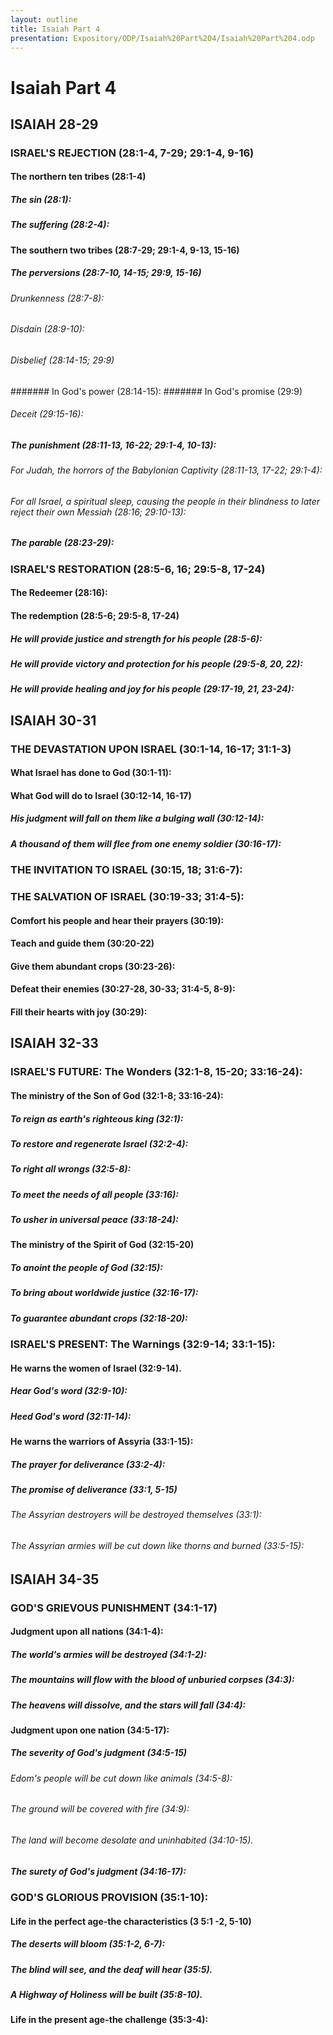 ```yaml
---
layout: outline
title: Isaiah Part 4
presentation: Expository/ODP/Isaiah%20Part%204/Isaiah%20Part%204.odp
---
```

# Isaiah Part 4
## ISAIAH 28-29
### ISRAEL\'S REJECTION (28:1-4, 7-29; 29:1-4, 9-16) 
####  The northern ten tribes (28:1-4) 
#####  The sin (28:1): 
#####  The suffering (28:2-4): 
####  The southern two tribes (28:7-29; 29:1-4, 9-13, 15-16) 
#####  The perversions (28:7-10, 14-15; 29:9, 15-16) 
######  Drunkenness (28:7-8): 
######  Disdain (28:9-10): 
######  Disbelief (28:14-15; 29:9) 
#######  In God\'s power (28:14-15): 
#######  In God\'s promise (29:9) 
######  Deceit (29:15-16): 
#####  The punishment (28:11-13, 16-22; 29:1-4, 10-13): 
######  For Judah, the horrors of the Babylonian Captivity (28:11-13, 17-22; 29:1-4): 
######  For all Israel, a spiritual sleep, causing the people in their blindness to later reject their own Messiah (28:16; 29:10-13): 
#####  The parable (28:23-29): 
### ISRAEL\'S RESTORATION (28:5-6, 16; 29:5-8, 17-24) 
####  The Redeemer (28:16): 
####  The redemption (28:5-6; 29:5-8, 17-24) 
#####  He will provide justice and strength for his people (28:5-6): 
#####  He will provide victory and protection for his people (29:5-8, 20, 22): 
#####  He will provide healing and joy for his people (29:17-19, 21, 23-24): 
## ISAIAH 30-31 
### THE DEVASTATION UPON ISRAEL (30:1-14, 16-17; 31:1-3) 
####  What Israel has done to God (30:1-11): 
####  What God will do to Israel (30:12-14, 16-17) 
#####  His judgment will fall on them like a bulging wall (30:12-14): 
#####  A thousand of them will flee from one enemy soldier (30:16-17): 
### THE INVITATION TO ISRAEL (30:15, 18; 31:6-7): 
### THE SALVATION OF ISRAEL (30:19-33; 31:4-5): 
####  Comfort his people and hear their prayers (30:19): 
####  Teach and guide them (30:20-22) 
####  Give them abundant crops (30:23-26): 
####  Defeat their enemies (30:27-28, 30-33; 31:4-5, 8-9): 
####  Fill their hearts with joy (30:29): 
## ISAIAH 32-33 
### ISRAEL\'S FUTURE: The Wonders (32:1-8, 15-20; 33:16-24): 
####  The ministry of the Son of God (32:1-8; 33:16-24): 
#####  To reign as earth\'s righteous king (32:1): 
#####  To restore and regenerate Israel (32:2-4): 
#####  To right all wrongs (32:5-8): 
#####  To meet the needs of all people (33:16): 
#####  To usher in universal peace (33:18-24): 
####  The ministry of the Spirit of God (32:15-20) 
#####  To anoint the people of God (32:15): 
#####  To bring about worldwide justice (32:16-17): 
#####  To guarantee abundant crops (32:18-20): 
### ISRAEL\'S PRESENT: The Warnings (32:9-14; 33:1-15): 
####  He warns the women of Israel (32:9-14). 
#####  Hear God\'s word (32:9-10): 
#####  Heed God\'s word (32:11-14): 
####  He warns the warriors of Assyria (33:1-15): 
#####  The prayer for deliverance (33:2-4): 
#####  The promise of deliverance (33:1, 5-15) 
######  The Assyrian destroyers will be destroyed themselves (33:1): 
######  The Assyrian armies will be cut down like thorns and burned (33:5-15): 
## ISAIAH 34-35
### GOD\'S GRIEVOUS PUNISHMENT (34:1-17) 
####  Judgment upon all nations (34:1-4): 
#####  The world\'s armies will be destroyed (34:1-2): 
#####  The mountains will flow with the blood of unburied corpses (34:3): 
#####  The heavens will dissolve, and the stars will fall (34:4): 
####  Judgment upon one nation (34:5-17): 
#####  The severity of God\'s judgment (34:5-15) 
######  Edom\'s people will be cut down like animals (34:5-8): 
######  The ground will be covered with fire (34:9): 
######  The land will become desolate and uninhabited (34:10-15). 
#####  The surety of God\'s judgment (34:16-17): 
### GOD\'S GLORIOUS PROVISION (35:1-10): 
####  Life in the perfect age-the characteristics (3 5:1 -2, 5-10) 
#####  The deserts will bloom (35:1-2, 6-7): 
#####  The blind will see, and the deaf will hear (35:5). 
#####  A Highway of Holiness will be built (35:8-10). 
####  Life in the present age-the challenge (35:3-4): 
